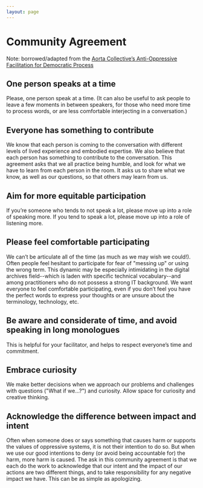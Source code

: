 ```yaml
---
layout: page
---
```


# Community Agreement

Note: borrowed/adapted from the [Aorta Collective’s Anti-Oppressive Facilitation for Democratic Process](https://aorta.coop/portfolio_page/anti-oppressive-facilitation/)

## One person speaks at a time
Please, one person speak at a time. (It can also be useful to ask people to leave a few moments in between speakers, for those who need more time to process words, or are less comfortable interjecting in a conversation.)

## Everyone has something to contribute
We know that each person is coming to the conversation with different levels of lived experience and embodied expertise. We also believe that each person has something to contribute to the conversation. This agreement asks that we all practice being humble, and look for what we have to learn from each person in the room. It asks us to share what we know, as well as our questions, so that others may learn from us.

## Aim for more equitable participation
If you’re someone who tends to not speak a lot, please move up into a role of speaking more. If you tend to speak a lot, please move up into a role of listening more.

## Please feel comfortable participating
We can’t be articulate all of the time (as much as we may wish we could!). Often people feel hesitant to participate for fear of "messing up" or using the wrong term. This dynamic may be especially intimidating in the digital archives field--which is laden with specific technical vocabulary--and among practitioners who do not possess a strong IT background. We want everyone to feel comfortable participating, even if you don’t feel you have the perfect words to express your thoughts or are unsure about the terminology, technology, etc.

## Be aware and considerate of time, and avoid speaking in long monologues
This is helpful for your facilitator, and helps to respect everyone’s time and commitment.

## Embrace curiosity
We make better decisions when we approach our problems and challenges with questions ("What if we…?") and curiosity. Allow space for curiosity and creative thinking.

## Acknowledge the difference between impact and intent
Often when someone does or says something that causes harm or supports the values of oppressive systems, it is not their intention to do so. But when we use our good intentions to deny (or avoid being accountable for) the harm, more harm is caused. The ask in this community agreement is that we each do the work to acknowledge that our intent and the impact of our actions are two different things, and to take responsibility for any negative impact we have. This can be as simple as apologizing.
